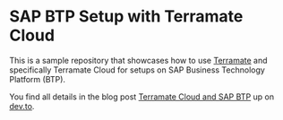 # SAP BTP Setup with Terramate Cloud

This is a sample repository that showcases how to use [Terramate](https://terramate.io/) and specifically Terramate Cloud for setups on SAP Business Technology Platform (BTP).

You find all details in the blog post [Terramate Cloud and SAP BTP]() up on [dev.to](https://dev.to/).
